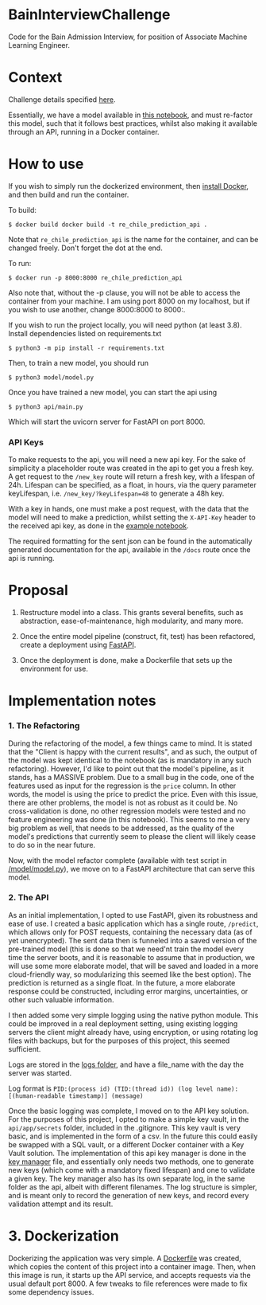# BainInterviewChallenge
Code for the Bain Admission Interview, for position of Associate Machine Learning Engineer.

# Context
Challenge details specified [here](Challenge.md).

Essentially, we have a model available in [this notebook](Property-Friends-basic-model.ipynb), and must re-factor this model, such that it follows best practices, whilst also making it available through an API, running in a Docker container.

# How to use

If you wish to simply run the dockerized environment, then [install Docker](https://docs.docker.com/engine/install/), and then build and run the container.

To build:

    $ docker build docker build -t re_chile_prediction_api .

Note that `re_chile_prediction_api` is the name for the container, and can be changed freely. Don't forget the dot at the end.

To run:

    $ docker run -p 8000:8000 re_chile_prediction_api

Also note that, without the -p clause, you will not be able to access the container from your machine. I am using port 8000 on my localhost, but if you wish to use another, change 8000:8000 to 8000:<YOUR-PORT>.

If you wish to run the project locally, you will need python (at least 3.8). Install dependencies listed on requirements.txt

    $ python3 -m pip install -r requirements.txt

Then, to train a new model, you should run

    $ python3 model/model.py

Once you have trained a new model, you can start the api using

    $ python3 api/main.py

Which will start the uvicorn server for FastAPI on port 8000.

### API Keys

To make requests to the api, you will need a new api key. For the sake of simplicity a placeholder route was created in the api to get you a fresh key. A get request to the `/new_key` route will return a fresh key, with a lifespan of 24h. Lifespan can be specified, as a float, in hours, via the query parameter keyLifespan, i.e. `/new_key/?keyLifespan=48` to generate a 48h key.

With a key in hands, one must make a post request, with the data that the model will need to make a prediction, whilst setting the `X-API-Key` header to the received api key, as done in the [example notebook](/api/api_test.ipynb).

The required formatting for the sent json can be found in the automatically generated documentation for the api, available in the `/docs` route once the api is running.

# Proposal
1. Restructure model into a class. This grants several benefits, such as abstraction, ease-of-maintenance, high modularity, and many more.

2. Once the entire model pipeline (construct, fit, test) has been refactored, create a deployment using [FastAPI](https://fastapi.tiangolo.com/).

3. Once the deployment is done, make a Dockerfile that sets up the environment for use.

# Implementation notes

### 1. The Refactoring

During the refactoring of the model, a few things came to mind. It is stated that the "Client is happy with the current results", and as such, the output of the model was kept identical to the notebook (as is mandatory in any such refactoring). However, I'd like to point out that the model's pipeline, as it stands, has a MASSIVE problem. Due to a small bug in the code, one of the features used as input for the regression is the `price` column. In other words, the model is using the price to predict the price. Even with this issue, there are other problems, the model is not as robust as it could be. No cross-validation is done, no other regression models were tested and no feature engineering was done (in this notebook). This seems to me a very big problem as well, that needs to be addressed, as the quality of the model's predictions that currently seem to please the client will likely cease to do so in the near future.

Now, with the model refactor complete (available with test script in [/model/model.py](/model/model.py)), we move on to a FastAPI architecture that can serve this model.

### 2. The API

As an initial implementation, I opted to use FastAPI, given its robustness and ease of use. I created a basic application which has a single route, `/predict`, which allows only for POST requests, containing the necessary data (as of yet unencrypted). The sent data then is funneled into a saved version of the pre-trained model (this is done so that we need'nt train the model every time the server boots, and it is reasonable to assume that in production, we will use some more elaborate model, that will be saved and loaded in a more cloud-friendly way, so modularizing this seemed like the best option). The prediction is returned as a single float. In the future, a more elaborate response could be constructed, including error margins, uncertainties, or other such valuable information.

I then added some very simple logging using the native python module. This could be improved in a real deployment setting, using existing logging servers the client might already have, using encryption, or using rotating log files with backups, but for the purposes of this project, this seemed sufficient.

Logs are stored in the [logs folder](./logs/), and have a file_name with the day the server was started.

Log format is 
`PID:(process id) (TID:(thread id)) (log level name): [(human-readable timestamp)] (message)`

Once the basic logging was complete, I moved on to the API key solution. For the purposes of this project, I opted to make a simple key vault, in the `api/app/secrets` folder, included in the .gitignore. This key vault is very basic, and is implemented in the form of a csv. In the future this could easily be swapped with a SQL vault, or a different Docker container with a Key Vault solution. The implementation of this api key manager is done in the [key manager](/api/app/key_manager.py) file, and essentially only needs two methods, one to generate new keys (which come with a mandatory fixed lifespan) and one to validate a given key. The key manager also has its own separate log, in the same folder as the api, albeit with different filenames. The log structure is simpler, and is meant only to record the generation of new keys, and record every validation attempt and its result.

# 3. Dockerization

Dockerizing the application was very simple. A [Dockerfile](./Dockerfile) was created, which copies the content of this project into a container image. Then, when this image is run, it starts up the API service, and accepts requests via the usual default port 8000. A few tweaks to file references were made to fix some dependency issues.


